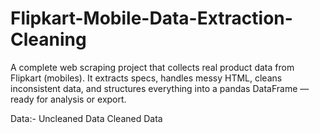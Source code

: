 # Flipkart-Mobile-Data-Extraction-Cleaning
A complete web scraping project that collects real product data from Flipkart (mobiles). It extracts specs, handles messy HTML, cleans inconsistent data, and structures everything into a pandas DataFrame — ready for analysis or export.

Data:-
Uncleaned Data
Cleaned Data
